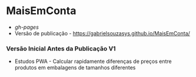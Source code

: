 # MaisEmConta
* _gh-pages_
* Versão de publicação  -  https://gabrielsouzasys.github.io/MaisEmConta/

 ### Versão Inicial Antes da Publicação V1 


- Estudos PWA - Calcular rapidamente diferenças de preços entre produtos em embalagens de tamanhos diferentes
